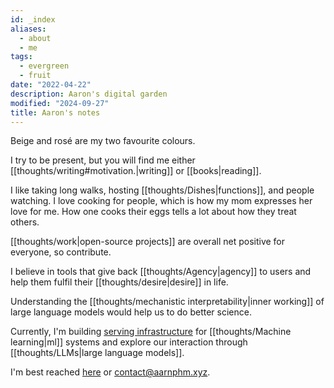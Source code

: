 ```yaml
---
id: _index
aliases:
  - about
  - me
tags:
  - evergreen
  - fruit
date: "2022-04-22"
description: Aaron's digital garden
modified: "2024-09-27"
title: Aaron's notes
---
```


Beige and <span class="rose">rosé</span> are my two favourite colours.

I try to be present, but you will find me either [[thoughts/writing#motivation.|writing]] or [[books|reading]].

I like taking long walks, hosting [[thoughts/Dishes|functions]], and people watching. I love cooking for people, which is how my mom expresses her love for me.
How one cooks their eggs tells a lot about how they treat others.

[[thoughts/work|open-source projects]] are overall net positive for everyone, so contribute.

I believe in tools that give back [[thoughts/Agency|agency]] to users and help them fulfil their [[thoughts/desire|desire]] in life.

Understanding the [[thoughts/mechanistic interpretability|inner working]] of large language models would help us to do better science.

<!-- I care a lot about what I work on, and fortunately, I got to work at what I care about most: formalising knowledge (software as a catalyst to achieve this dream). -->

Currently, I'm building [serving infrastructure](https://bentoml.com) for [[thoughts/Machine learning|ml]] systems and explore our interaction
through [[thoughts/LLMs|large language models]].

I'm best reached [here](https://twitter.com/aarnphm_) or contact@aarnphm.xyz.
